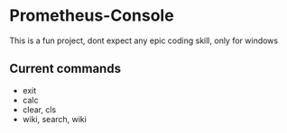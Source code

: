 # Prometheus-Console
This is a fun project, dont expect any epic coding skill, only for windows

## Current commands
* exit
* calc
* clear, cls
* wiki, search, wiki
